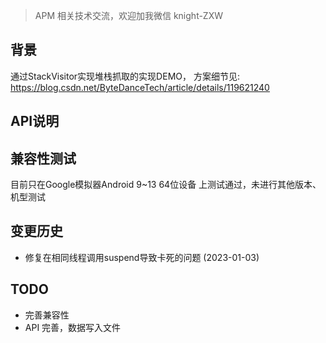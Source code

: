 > APM 相关技术交流，欢迎加我微信 knight-ZXW
## 背景
通过StackVisitor实现堆栈抓取的实现DEMO， 方案细节见: https://blog.csdn.net/ByteDanceTech/article/details/119621240
## API说明

## 兼容性测试
目前只在Google模拟器Android 9~13 64位设备 上测试通过，未进行其他版本、机型测试

## 变更历史
- 修复在相同线程调用suspend导致卡死的问题 (2023-01-03)

## TODO
- 完善兼容性
- API 完善，数据写入文件
